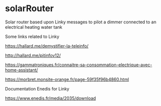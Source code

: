 # solarRouter
Solar router based upon Linky messages to pilot a dimmer connected to an electrical heating water tank

Some links related to Linky

https://hallard.me/demystifier-la-teleinfo/

http://hallard.me/pitinfov12/

https://gammatroniques.fr/connaitre-sa-consommation-electrique-avec-home-assistant/

https://morbret.monsite-orange.fr/page-59f35f96b4860.html

Documentation Enedis for Linky

https://www.enedis.fr/media/2035/download
